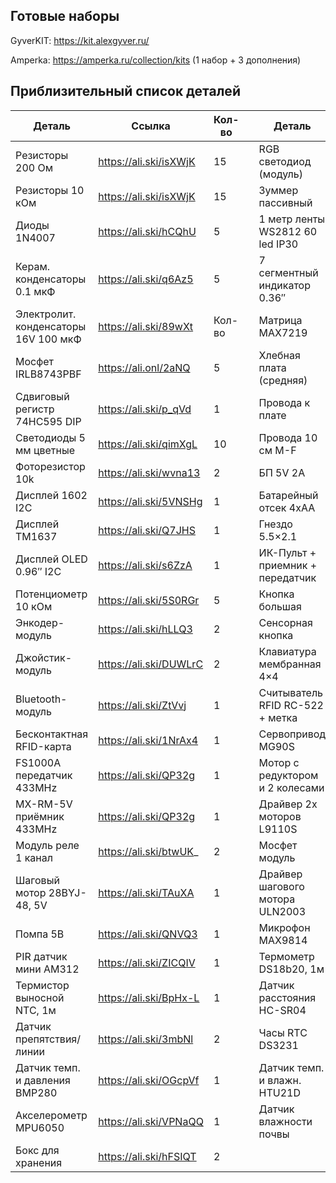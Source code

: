 ## Готовые наборы

GyverKIT: https://kit.alexgyver.ru/

Amperka: https://amperka.ru/collection/kits (1 набор + 3 дополнения)

## Приблизительный список деталей

|Деталь|Ссылка|Кол-во||Деталь|Ссылка|Кол-во|
|---|---|---|---|---|---|---|
|Резисторы 200 Ом|https://ali.ski/isXWjK|15||RGB светодиод (модуль)|https://ali.ski/H_uWB_|1|
|Резисторы 10 кОм|https://ali.ski/isXWjK|15||Зуммер пассивный|https://ali.ski/BXsMnc|1|
|Диоды 1N4007|https://ali.ski/hCQhU|5||1 метр ленты WS2812 60 led IP30|https://ali.ski/IyL0xH|1|
|Керам. конденсаторы 0.1 мкФ|https://ali.ski/q6Az5|5||7 сегментный индикатор 0.36″|https://ali.ski/GdV4B|1|
|Электролит. конденсаторы 16V 100 мкФ|https://ali.ski/89wXt|Кол-во||Матрица MAX7219|https://ali.ski/OGIek|2|
|Мосфет IRLB8743PBF|https://ali.onl/2aNQ|5||Хлебная плата (средняя)|https://ali.ski/F_Oz_|2|
|Сдвиговый регистр 74HC595 DIP|https://ali.ski/p_qVd|1||Провода к плате|https://ali.ski/zsMu2k|40|
|Светодиоды 5 мм цветные|https://ali.ski/qimXgL|10||Провода 10 см M-F|https://ali.ski/1FG_W|30|
|Фоторезистор 10k|https://ali.ski/wvna13|2||БП 5V 2A|https://ali.ski/1FG_W|1|
|Дисплей 1602 I2C|https://ali.ski/5VNSHg|1||Батарейный отсек 4хАА|https://ali.ski/ap2s8j|1|
|Дисплей TM1637|https://ali.ski/Q7JHS|1||Гнездо 5.5×2.1|https://ali.onl/2aNR|1|
|Дисплей OLED 0.96″ I2C|https://ali.ski/s6ZzA|1||ИК-Пульт + приемник + передатчик|https://ali.ski/KQAAZ|1|
|Потенциометр 10 кОм|https://ali.ski/5S0RGr|5||Кнопка большая|https://ali.ski/zbpF6|25|
|Энкодер-модуль|https://ali.ski/hLLQ3|2||Сенсорная кнопка|https://ali.ski/tOrl_s|5|
|Джойстик-модуль|https://ali.ski/DUWLrC|2||Клавиатура мембранная 4×4|https://ali.ski/IzedF|1|
|Bluetooth-модуль|https://ali.ski/ZtVvj|1||Считыватель RFID RC-522 + метка|https://ali.ski/1NrAx4|1|
|Бесконтактная RFID-карта|https://ali.ski/1NrAx4|1||Сервопривод MG90S|https://ali.ski/Gylw8x|4|
|FS1000A передатчик 433MHz|https://ali.ski/QP32g|1||Мотор с редуктором и 2 колесами|https://ali.ski/9tQCM|2|
|MX-RM-5V приёмник 433MHz|https://ali.ski/QP32g|1||Драйвер 2х моторов L9110S|https://ali.ski/_dR-t|1|
|Модуль реле 1 канал|https://ali.ski/btwUK_|2||Мосфет модуль|https://ali.ski/25c5ra|2|
|Шаговый мотор 28BYJ-48, 5V|https://ali.ski/TAuXA|1||Драйвер шагового мотора ULN2003|https://ali.ski/TAuXA|1|
|Помпа 5В|https://ali.ski/QNVQ3|1||Микрофон MAX9814|https://ali.ski/lHryUr|1|
|PIR датчик мини AM312|https://ali.ski/ZICQIV|1||Термометр DS18b20, 1м|https://ali.ski/ZICQIV|1|
|Термистор выносной NTC, 1м|https://ali.ski/BpHx-L|1||Датчик расстояния HC-SR04|https://ali.ski/UWP_3|1|
|Датчик препятствия/линии|https://ali.ski/3mbNl|2||Часы RTC DS3231|https://ali.ski/_fGaw|1|
|Датчик темп. и давления BMP280|https://ali.ski/OGcpVf|1||Датчик темп. и влажн. HTU21D|https://ali.ski/q7fg2V|1|
|Акселерометр MPU6050|https://ali.ski/VPNaQQ|1||Датчик влажности почвы|https://ali.ski/4tbfa|1|
|Бокс для хранения|https://ali.ski/hFSIQT|2|||||
